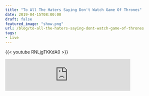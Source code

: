 ```yaml
---
title: "To All The Haters Saying Don't Watch Game Of Thrones"
date: 2019-04-15T08:00:00
draft: false
featured_image: "show.png"
url: /blog/to-all-the-haters-saying-dont-watch-game-of-thrones
tags:
- Live
---
```


{{< youtube RNLjgTKKdA0 >}} 

<iframe src="https://anchor.fm/thinklikeme/embed/episodes/To-All-The-Haters-Saying-Dont-Watch-Game-of-Thrones-e3om0k" height="102px" width="400px" frameborder="0" scrolling="no"></iframe>